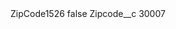 <?xml version="1.0" encoding="UTF-8"?>
<CustomMetadata xmlns="http://soap.sforce.com/2006/04/metadata" xmlns:xsi="http://www.w3.org/2001/XMLSchema-instance" xmlns:xsd="http://www.w3.org/2001/XMLSchema">
    <label>ZipCode1526</label>
    <protected>false</protected>
    <values>
        <field>Zipcode__c</field>
        <value xsi:type="xsd:string">30007</value>
    </values>
</CustomMetadata>
